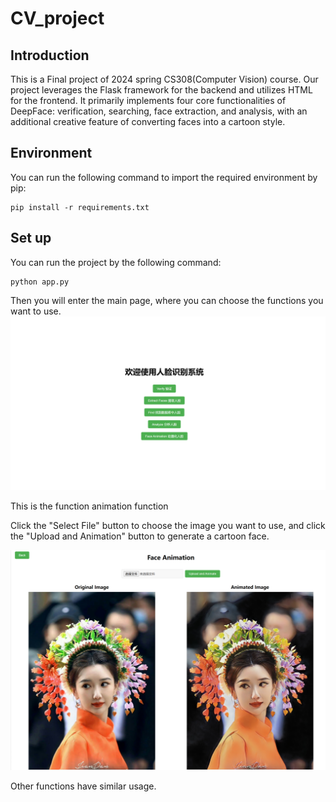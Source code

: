 # CV_project

## Introduction
This is a Final project of 2024 spring CS308(Computer Vision) course. Our project leverages the Flask framework for the backend and utilizes HTML for the frontend. It primarily implements four core functionalities of DeepFace: verification, searching, face extraction, and analysis, with an additional creative feature of converting faces into a cartoon style.

## Environment
You can run the following command to import the required environment by pip:
```
pip install -r requirements.txt
```

## Set up
You can run the project by the following command:
```
python app.py
```
Then you will enter the main page, where you can choose the functions you want to use.
![](./img/readme/1.png)

This is the function animation function

Click the "Select File" button to choose the image you want to use, and click the "Upload and Animation" button to generate a cartoon face.

![](./img/readme/animate2.png)

Other functions have similar usage.
